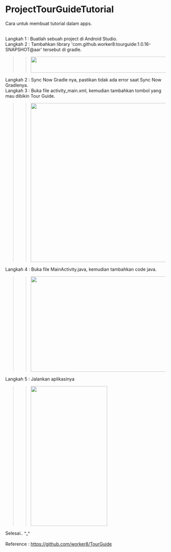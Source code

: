 # ProjectTourGuideTutorial
Cara untuk membuat tutorial dalam apps. <br><br>

Langkah 1 : Buatlah sebuah project di Android Studio. <br>
Langkah 2 : Tambahkan library 'com.github.worker8:tourguide:1.0.16-SNAPSHOT@aar' tersebut di gradle. <br>
  >> <img src = "https://raw.githubusercontent.com/syahrulhajji/TourGuideTutorial/master/Library.JPG" width = "500" height = "50"/> <br>

Langkah 2 : Sync Now Gradle nya, pastikan tidak ada error saat Sync Now Gradlenya. <br>
Langkah 3 : Buka file activity_main.xml, kemudian tambahkan tombol yang mau dibikin Tour Guide.<br>
>> <img src = "https://raw.githubusercontent.com/syahrulhajji/TourGuideTutorial/master/Activity_Main.JPG" width = "700" height = "500"/> <br>

Langkah 4 : Buka file MainActivity.java, kemudian tambahkan code java. 
>> <img src = "https://raw.githubusercontent.com/syahrulhajji/TourGuideTutorial/master/MainActivity.JPG" width = "500" height = "300"/> <br>

Langkah 5 : Jalankan aplikasinya
>> <img src = "https://raw.githubusercontent.com/syahrulhajji/TourGuideTutorial/master/Screenshot.png" width = "240" height = "440"/> <br>

Selesai.. ^_^ <br> <br>
Reference : https://github.com/worker8/TourGuide
